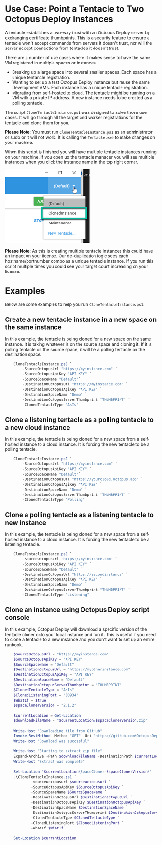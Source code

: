 # Use Case: Point a Tentacle to Two Octopus Deploy Instances
A tentacle establishes a two-way trust with an Octopus Deploy server by exchanging certificate thumbprints.  This is a security feature to ensure a tentacle won't accept commands from servers it doesn't trust, nor will the server accept connections from tentacles it doesn't trust.  

There are a number of use cases where it makes sense to have the same VM registered in multiple spaces or instances.

- Breaking up a large space into several smaller spaces.  Each space has a unique tentancle registration.
- Wanting to set up a test Octopus Deploy instance but reuse the same Development VMs.  Each instance has a unique tentacle registration.
- Migrating from self-hosted to cloud.  The tentacle might be running on a VM with a private IP address.  A new instance needs to be created as a polling tentacle.  

The script `CloneTentacleInstance.ps1` was designed to solve those use cases.  It will go through all the target and worker registrations for the tentacle and clone them for you.

**Please Note**: You must run `CloneTentacleInstance.ps1` as an administrator or sudo or it will not work.  It is calling the `Tentacle.exe` to make changes on your machine.

When this script is finished you will have multiple tentacle instances running on your machine.  If you open up the tentacle manager you will see multiple instances when you click the instance name in the top right corner.

![](img/multi-tentacle-instances.png)

**Please Note**: As this is creating multiple tentacle instances this could have an impact on your license.  Our de-duplication logic sees each hostname/portnumber combo as a unique tentacle instance.  If you run this script multiple times you could see your target count increasing on your license. 

# Examples

Below are some examples to help you run `CloneTentacleInstance.ps1`.

## Create a new tentacle instance in a new space on the same instance

In this example, the tentacle is being cloned for a new space on the same instance.  It is taking whatever is on the source space and cloning it.  If it is polling tentacle on the source space, it will be a polling tentacle on the destination space.

```PowerShell
    CloneTentacleInstance.ps1 `
        -SourceOctopusUrl "https://myinstance.com" `
        -SourceOctopusApiKey "API KEY" `
        -SourceSpaceName "Default"`
        -DestinationOctopusUrl "https://myinstance.com" `
        -DestinationOctopusApiKey "API KEY" `
        -DestinationSpaceName "Demo" `
        -DestinationOctopusServerThumbprint "THUMBPRINT" `
        -ClonedTentacleType "AsIs"
```

## Clone a listening tentacle as a polling tentacle to a new cloud instance

In this example, the tentacle is being cloned for a new space from a self-hosted instance to a cloud instance.  It is forcing the new tentacle to be a polling tentacle.

```PowerShell
    CloneTentacleInstance.ps1 `
        -SourceOctopusUrl "https://myinstance.com" `
        -SourceOctopusApiKey "API KEY" `
        -SourceSpaceName "Default"`
        -DestinationOctopusUrl "https://yourcloud.octopus.app" `
        -DestinationOctopusApiKey "API KEY" `
        -DestinationSpaceName "Demo" `
        -DestinationOctopusServerThumbprint "THUMBPRINT" `
        -ClonedTentacleType "Polling"
```


## Clone a polling tentacle as a listening tentacle to new instance

In this example, the tentacle is being cloned for a new space from a self-hosted instance to a cloud instance.  It is forcing the new tentacle to be a listening tentacle.

```PowerShell
    CloneTentacleInstance.ps1 `
        -SourceOctopusUrl "https://myinstance.com" `
        -SourceOctopusApiKey "API KEY" `
        -SourceSpaceName "Default" `
        -DestinationOctopusUrl "https://secondinstance" `
        -DestinationOctopusApiKey "API KEY" `
        -DestinationSpaceName "Demo" `
        -DestinationOctopusServerThumbprint "THUMBPRINT" `
        -ClonedTentacleType "Listening"
```

## Clone an instance using Octopus Deploy script console

In this example, Octopus Deploy will download a specific version of the tentacle cloner onto your local instance and run it.  This is useful if you need to clone a tentacle to a new instance and you don't want to set up an entire runbook.

```PowerShell
    $SourceOctopusUrl = "https://myinstance.com" 
    $SourceOctopusApiKey = "API KEY" 
    $SourceSpaceName = "Default"
    $DestinationOctopusUrl = "https://myotherinstance.com" 
    $DestinationOctopusApiKey = "API KEY" 
    $DestinationSpaceName = "Default" 
    $DestinationOctopusServerThumbprint = "THUMBPRINT"
    $ClonedTentacleType = "AsIs"
    $ClonedListeningPort = "10934"
    $WhatIf = $true
    $spaceClonerVersion = "2.1.2"

    $currentLocation = Get-Location
    $downloadFileName = "$currentLocation\$spaceClonerVersion.zip"

    Write-Host "Downloading file from GitHub"
    Invoke-RestMethod -Method "GET" -Uri "https://github.com/OctopusDeployLabs/SpaceCloner/archive/refs/tags/v$spaceClonerVersion.zip" -OutFile $downloadFileName -TimeoutSec 60
    Write-Host "Download was succssful"

    Write-Host "Starting to extract zip file"
    Expand-Archive -Path $downloadFileName -DestinationPath $currentLocation
    Write-Host "Extract was complete"

    Set-Location "$currentLocation\SpaceCloner-$spaceClonerVersion\"
    .\CloneTentacleInstance.ps1 `
            -SourceOctopusUrl $SourceOctopusUrl `
            -SourceOctopusApiKey $SourceOctopusApiKey `
            -SourceSpaceName $SourceSpaceName `
            -DestinationOctopusUrl $DestinationOctopusUrl `
            -DestinationOctopusApiKey $DestinationOctopusApiKey `
            -DestinationSpaceName $DestinationSpaceName `
            -DestinationOctopusServerThumbprint $DestinationOctopusServerThumbprint `
            -ClonedTentacleType $ClonedTentacleType `
            -ClonedListeningPort $ClonedListeningPort `
            -WhatIf $WhatIf

    Set-Location $currentLocation
```